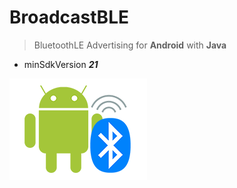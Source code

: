 # BroadcastBLE

> BluetoothLE Advertising for **Android** with **Java**

- minSdkVersion ***21***

![Android & BLE](https://raw.githubusercontent.com/ahmeteminkara/BroadcastBLE/main/src/main/res/drawable/icon.png)
